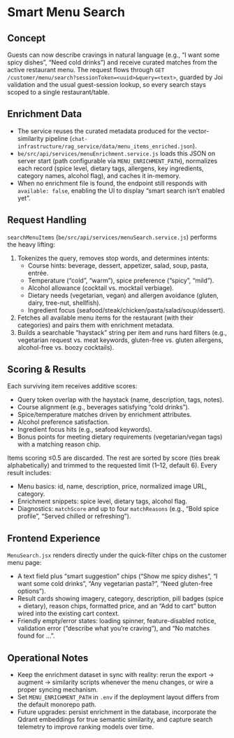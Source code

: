 # Smart Menu Search

## Concept

Guests can now describe cravings in natural language (e.g., “I want some spicy dishes”, “Need cold drinks”) and receive curated matches from the active restaurant menu. The request flows through `GET /customer/menu/search?sessionToken=<uuid>&query=<text>`, guarded by Joi validation and the usual guest-session lookup, so every search stays scoped to a single restaurant/table.

## Enrichment Data

- The service reuses the curated metadata produced for the vector-similarity pipeline (`chat-infrastructure/rag_service/data/menu_items_enriched.json`).
- `be/src/api/services/menuEnrichment.service.js` loads this JSON on server start (path configurable via `MENU_ENRICHMENT_PATH`), normalizes each record (spice level, dietary tags, allergens, key ingredients, category names, alcohol flag), and caches it in-memory.
- When no enrichment file is found, the endpoint still responds with `available: false`, enabling the UI to display “smart search isn’t enabled yet”.

## Request Handling

`searchMenuItems` (`be/src/api/services/menuSearch.service.js`) performs the heavy lifting:

1. Tokenizes the query, removes stop words, and determines intents:
   - Course hints: beverage, dessert, appetizer, salad, soup, pasta, entrée.
   - Temperature (“cold”, “warm”), spice preference (“spicy”, “mild”).
   - Alcohol allowance (cocktail vs. mocktail verbiage).
   - Dietary needs (vegetarian, vegan) and allergen avoidance (gluten, dairy, tree-nut, shellfish).
   - Ingredient focus (seafood/steak/chicken/pasta/salad/soup/dessert).
2. Fetches all available menu items for the restaurant (with their categories) and pairs them with enrichment metadata.
3. Builds a searchable “haystack” string per item and runs hard filters (e.g., vegetarian request vs. meat keywords, gluten-free vs. gluten allergens, alcohol-free vs. boozy cocktails).

## Scoring & Results

Each surviving item receives additive scores:

- Query token overlap with the haystack (name, description, tags, notes).
- Course alignment (e.g., beverages satisfying “cold drinks”).
- Spice/temperature matches driven by enrichment attributes.
- Alcohol preference satisfaction.
- Ingredient focus hits (e.g., seafood keywords).
- Bonus points for meeting dietary requirements (vegetarian/vegan tags) with a matching reason chip.

Items scoring ≤0.5 are discarded. The rest are sorted by score (ties break alphabetically) and trimmed to the requested limit (1–12, default 6). Every result includes:

- Menu basics: id, name, description, price, normalized image URL, category.
- Enrichment snippets: spice level, dietary tags, alcohol flag.
- Diagnostics: `matchScore` and up to four `matchReasons` (e.g., “Bold spice profile”, “Served chilled or refreshing”).

## Frontend Experience

`MenuSearch.jsx` renders directly under the quick-filter chips on the customer menu page:

- A text field plus “smart suggestion” chips (“Show me spicy dishes”, “I want some cold drinks”, “Any vegetarian pasta?”, “Need gluten-free options”).
- Result cards showing imagery, category, description, pill badges (spice + dietary), reason chips, formatted price, and an “Add to cart” button wired into the existing cart context.
- Friendly empty/error states: loading spinner, feature-disabled notice, validation error (“describe what you’re craving”), and “No matches found for …”.

## Operational Notes

- Keep the enrichment dataset in sync with reality: rerun the export → augment → similarity scripts whenever the menu changes, or wire a proper syncing mechanism.
- Set `MENU_ENRICHMENT_PATH` in `.env` if the deployment layout differs from the default monorepo path.
- Future upgrades: persist enrichment in the database, incorporate the Qdrant embeddings for true semantic similarity, and capture search telemetry to improve ranking models over time.
